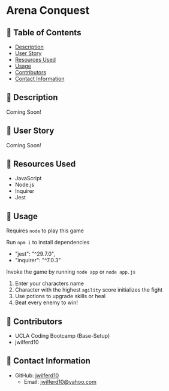 # Arena Conquest

## 📂 Table of Contents 
- [Description](#wave-description)
- [User Story](#open_book-user-story)
- [Resources Used](#floppy_disk-resources-used)
- [Usage](#minidisc-usage)
- [Contributors](#paperclip-contributors)
- [Contact Information](#e-mail-contact-information)

## :wave: Description
Coming Soon!

## :open_book: User Story
Coming Soon!

## :floppy_disk: Resources Used
- JavaScript
- Node.js
- Inquirer
- Jest 

## :minidisc: Usage
Requires `node` to play this game

Run `npm i` to install dependencies 
  - "jest": "^29.7.0",
  - "inquirer": "^7.0.3"

Invoke the game by running `node app` or `node app.js`

1) Enter your characters name
2) Character with the highest `agility` score initializes the fight
3) Use potions to upgrade skills or heal
4) Beat every enemy to win!

## :paperclip: Contributors
- UCLA Coding Bootcamp (Base-Setup)
- jwilferd10

## :e-mail: Contact Information

- GitHub: [jwilferd10](https://github.com/jwilferd10)
  - Email: jwilferd10@yahoo.com
